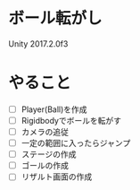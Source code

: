 # ボール転がし

Unity 2017.2.0f3

# やること

- [ ] Player(Ball)を作成
- [ ] Rigidbodyでボールを転がす
- [ ] カメラの追従
- [ ] 一定の範囲に入ったらジャンプ
- [ ] ステージの作成
- [ ] ゴールの作成
- [ ] リザルト画面の作成
